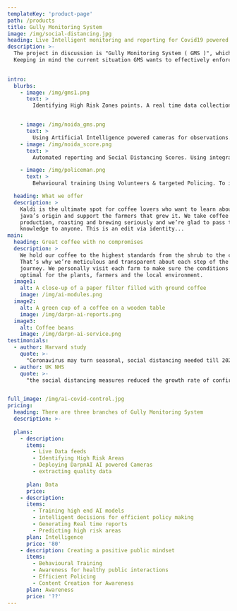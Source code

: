 ```yaml
---
templateKey: 'product-page'
path: /products
title: Gully Monitoring System
image: /img/social-distancing.jpg
heading: Live Intelligent monitoring and reporting for Covid19 powered by Artificial Intelligence and future proofing India for pandemics
description: >-
  The project in discussion is "Gully Monitoring System ( GMS )", which is an integrated approach with the support of Artificial Intelligence to tackle the Coronavirus Crisis in India. Although researchers are working on vaccines and other herd immunity mechanisms, one of the most important methods to contain the spread is "Social distancing" still. I have developed and tested this unique approach of "GMS" which allows us to use Artificial Intelligence and Collective intelligence to deal with the crisis.
  Keeping in mind the current situation GMS wants to effectively enforce social distancing in red zones or corona hotspots at a massive scale.
  

intro:
  blurbs:
    - image: /img/gms1.png
      text: >
        Identifying High Risk Zones points. A real time data collection mechanism that will help us classify the threat zones in a given System, with GIS system to do real time monitoring.


    - image: /img/noida_gms.png
      text: >
        Using Artificial Intelligence powered cameras for observations. For the GMS Specific these AI models will be deployed in “Darpn AI” Observational Intelligent Nodes”.
    - image: /img/noida_score.png
      text: >
        Automated reporting and Social Distancing Scores. Using integrated approach with the support of Artificial Intelligence to do Crowd Analytics & Real time intelligence, We can detect Crowd density in any small gully and colonies using AI and can ensure that people are following the rules & share daily reporting.

    - image: /img/policeman.png
      text: >
        Behavioural training Using Volunteers & targeted Policing. To implement the “State of the Art” Contactless mechanism of “GMS” to ensure Data Centric monitoring and Outreach to the different threat perception Zones and providing behavioural triaining to the people to inculcate healthier lifestyle and best public practices that minimizes the virus risk along with campaigning creaing awareness about covid19.

  heading: What we offer
  description: >
    Kaldi is the ultimate spot for coffee lovers who want to learn about their
    java’s origin and support the farmers that grew it. We take coffee
    production, roasting and brewing seriously and we’re glad to pass that
    knowledge to anyone. This is an edit via identity...
main:
  heading: Great coffee with no compromises
  description: >
    We hold our coffee to the highest standards from the shrub to the cup.
    That’s why we’re meticulous and transparent about each step of the coffee’s
    journey. We personally visit each farm to make sure the conditions are
    optimal for the plants, farmers and the local environment.
  image1:
    alt: A close-up of a paper filter filled with ground coffee
    image: /img/ai-modules.png
  image2:
    alt: A green cup of a coffee on a wooden table
    image: /img/darpn-ai-reports.png
  image3:
    alt: Coffee beans
    image: /img/darpn-ai-service.png
testimonials:
  - author: Harvard study
    quote: >-
      "Coronavirus may turn seasonal, social distancing needed till 2022" 
  - author: UK NHS
    quote: >-
      "the social distancing measures reduced the growth rate of confirmed COVID-19 cases by 9 percentage points after 16 days and suggests that the number of cases would have been 35 times higher without any of the measures"


full_image: /img/ai-covid-control.jpg
pricing:
  heading: There are three branches of Gully Monitoring System
  description: >-
    
  plans:
    - description: 
      items:
        - Live Data feeds
        - Identifying High Risk Areas
        - Deploying DarpnAI AI powered Cameras
        - extracting quality data
        
      plan: Data
      price: 
    - description: 
      items:        
        - Training high end AI models
        - intelligent decisions for efficient policy making
        - Generating Real time reports
        - Predicting high risk areas
      plan: Intelligence 
      price: '80'
    - description: Creating a positive public mindset 
      items:
        - Behavioural Training
        - Awareness for healthy public interactions
        - Efficient Policing  
        - Content Creation for Awareness
      plan: Awareness
      price: '??'
---
```


